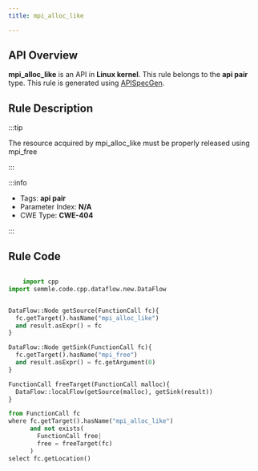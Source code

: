 ```yaml
---
title: mpi_alloc_like

---
```



## API Overview
**mpi_alloc_like** is an API in **Linux kernel**. This rule belongs to the **api pair** type. This rule is generated using [APISpecGen](../../tools/APISpecGen).
## Rule Description

:::tip

The resource acquired by mpi_alloc_like must be properly released using mpi_free

:::

:::info

- Tags: **api pair**
- Parameter Index: **N/A**
- CWE Type: **CWE-404**

:::

## Rule Code
```python

    import cpp
import semmle.code.cpp.dataflow.new.DataFlow


DataFlow::Node getSource(FunctionCall fc){
  fc.getTarget().hasName("mpi_alloc_like")
  and result.asExpr() = fc
}

DataFlow::Node getSink(FunctionCall fc){
  fc.getTarget().hasName("mpi_free")
  and result.asExpr() = fc.getArgument(0)
}

FunctionCall freeTarget(FunctionCall malloc){
  DataFlow::localFlow(getSource(malloc), getSink(result))
}

from FunctionCall fc
where fc.getTarget().hasName("mpi_alloc_like")
      and not exists(
        FunctionCall free| 
        free = freeTarget(fc)
      )
select fc.getLocation()

    
```